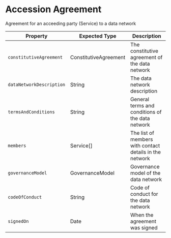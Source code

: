 # Accession Agreement

Agreement for an acceeding party (Service) to a data network

Property | Expected Type | Description
---------|---------------|------------
`constitutiveAgreement` | ConstitutiveAgreement | The constitutive agreement of the data network
`dataNetworkDescription` | String | The data network description
`termsAndConditions` | String | General terms and conditions of the data network
`members` | Service[] | The list of members with contact details in the network
`governanceModel` | GovernanceModel | Governance model of the data network
`codeOfConduct` | String | Code of conduct for the data network
`signedOn` | Date | When the agreement was signed